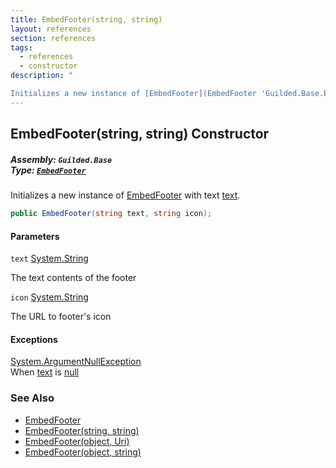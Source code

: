 ```yaml
---
title: EmbedFooter(string, string)
layout: references
section: references
tags:
  - references
  - constructor
description: "

Initializes a new instance of [EmbedFooter](EmbedFooter 'Guilded.Base.Embeds.EmbedFooter') with text [text](EmbedFooter.EmbedFooter(string,string)#Guilded.Base.Embeds.EmbedFooter.EmbedFooter(string,string).text 'Guilded.Base.Embeds.EmbedFooter.EmbedFooter(string, string).text')."
---
```


## EmbedFooter(string, string) Constructor
##### **Assembly:** `Guilded.Base`<br/>**Type:** [`EmbedFooter`](EmbedFooter 'Guilded.Base.Embeds.EmbedFooter')

Initializes a new instance of [EmbedFooter](EmbedFooter 'Guilded.Base.Embeds.EmbedFooter') with text [text](EmbedFooter.EmbedFooter(string,string)#Guilded.Base.Embeds.EmbedFooter.EmbedFooter(string,string).text 'Guilded.Base.Embeds.EmbedFooter.EmbedFooter(string, string).text').

```csharp
public EmbedFooter(string text, string icon);
```
#### Parameters

<a name='Guilded.Base.Embeds.EmbedFooter.EmbedFooter(string,string).text'></a>

`text` [System.String](https://docs.microsoft.com/en-us/dotnet/api/System.String 'System.String')

The text contents of the footer

<a name='Guilded.Base.Embeds.EmbedFooter.EmbedFooter(string,string).icon'></a>

`icon` [System.String](https://docs.microsoft.com/en-us/dotnet/api/System.String 'System.String')

The URL to footer's icon

#### Exceptions

[System.ArgumentNullException](https://docs.microsoft.com/en-us/dotnet/api/System.ArgumentNullException 'System.ArgumentNullException')  
When [text](EmbedFooter.EmbedFooter(string,string)#Guilded.Base.Embeds.EmbedFooter.EmbedFooter(string,string).text 'Guilded.Base.Embeds.EmbedFooter.EmbedFooter(string, string).text') is [null](https://docs.microsoft.com/en-us/dotnet/csharp/language-reference/keywords/null 'https://docs.microsoft.com/en-us/dotnet/csharp/language-reference/keywords/null')

### See Also
- [EmbedFooter](EmbedFooter 'Guilded.Base.Embeds.EmbedFooter')
- [EmbedFooter(string, string)](EmbedFooter.EmbedFooter(string,string) 'Guilded.Base.Embeds.EmbedFooter.EmbedFooter(string, string)')
- [EmbedFooter(object, Uri)](EmbedFooter.EmbedFooter(object,Uri) 'Guilded.Base.Embeds.EmbedFooter.EmbedFooter(object, Uri)')
- [EmbedFooter(object, string)](EmbedFooter.EmbedFooter(object,string) 'Guilded.Base.Embeds.EmbedFooter.EmbedFooter(object, string)')